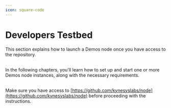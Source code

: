 ```yaml
---
icon: square-code
---
```


# Developers Testbed

This section explains how to launch a Demos node once you have access to the repository.

\
In the following chapters, you'll learn how to set up and start one or more Demos node instances, along with the necessary requirements.

\
Make sure you have access to [https://github.com/kynesyslabs/node](https://github.com/kynesyslabs/node) before proceeding with the instructions.
